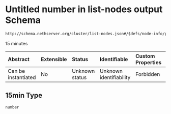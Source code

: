 # Untitled number in list-nodes output Schema

```txt
http://schema.nethserver.org/cluster/list-nodes.json#/$defs/node-info/properties/load/properties/15min
```

15 minutes

| Abstract            | Extensible | Status         | Identifiable            | Custom Properties | Additional Properties | Access Restrictions | Defined In                                                          |
| :------------------ | :--------- | :------------- | :---------------------- | :---------------- | :-------------------- | :------------------ | :------------------------------------------------------------------ |
| Can be instantiated | No         | Unknown status | Unknown identifiability | Forbidden         | Allowed               | none                | [list-nodes.json\*](cluster/list-nodes.json "open original schema") |

## 15min Type

`number`
